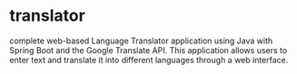 # translator
complete web-based Language Translator application using Java with Spring Boot and the Google Translate API. This application allows users to enter text and translate it into different languages through a web interface.

